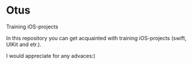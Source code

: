 # Otus
Training iOS-projects

In this repository you can get acquainted with training iOS-projects (swift, UIKit and etr.).

I would appreciate for any advaces:)
